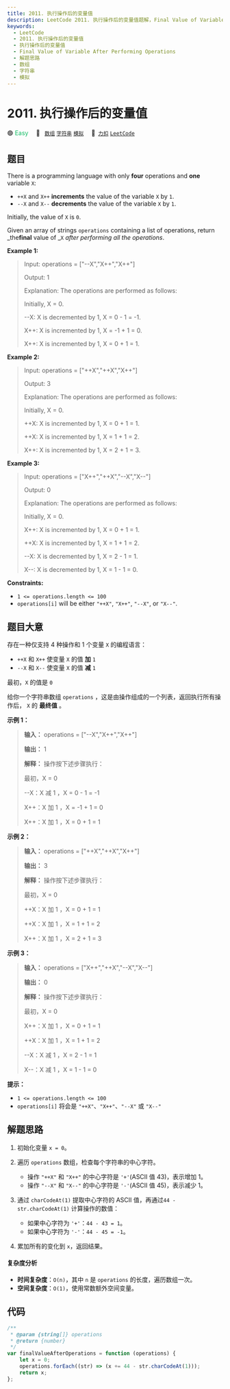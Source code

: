 ```yaml
---
title: 2011. 执行操作后的变量值
description: LeetCode 2011. 执行操作后的变量值题解，Final Value of Variable After Performing Operations，包含解题思路、复杂度分析以及完整的 JavaScript 代码实现。
keywords:
  - LeetCode
  - 2011. 执行操作后的变量值
  - 执行操作后的变量值
  - Final Value of Variable After Performing Operations
  - 解题思路
  - 数组
  - 字符串
  - 模拟
---
```


# 2011. 执行操作后的变量值

🟢 <font color=#15bd66>Easy</font>&emsp; 🔖&ensp; [`数组`](/tag/array.md) [`字符串`](/tag/string.md) [`模拟`](/tag/simulation.md)&emsp; 🔗&ensp;[`力扣`](https://leetcode.cn/problems/final-value-of-variable-after-performing-operations) [`LeetCode`](https://leetcode.com/problems/final-value-of-variable-after-performing-operations)

## 题目

There is a programming language with only **four** operations and **one**
variable `X`:

- `++X` and `X++` **increments** the value of the variable `X` by `1`.
- `--X` and `X--` **decrements** the value of the variable `X` by `1`.

Initially, the value of `X` is `0`.

Given an array of strings `operations` containing a list of operations, return
_the**final** value of _`X` _after performing all the operations_.

**Example 1:**

> Input: operations = ["--X","X++","X++"]
>
> Output: 1
>
> Explanation: The operations are performed as follows:
>
> Initially, X = 0.
>
> --X: X is decremented by 1, X = 0 - 1 = -1.
>
> X++: X is incremented by 1, X = -1 + 1 = 0.
>
> X++: X is incremented by 1, X = 0 + 1 = 1.

**Example 2:**

> Input: operations = ["++X","++X","X++"]
>
> Output: 3
>
> Explanation: The operations are performed as follows:
>
> Initially, X = 0.
>
> ++X: X is incremented by 1, X = 0 + 1 = 1.
>
> ++X: X is incremented by 1, X = 1 + 1 = 2.
>
> X++: X is incremented by 1, X = 2 + 1 = 3.

**Example 3:**

> Input: operations = ["X++","++X","--X","X--"]
>
> Output: 0
>
> Explanation: The operations are performed as follows:
>
> Initially, X = 0.
>
> X++: X is incremented by 1, X = 0 + 1 = 1.
>
> ++X: X is incremented by 1, X = 1 + 1 = 2.
>
> --X: X is decremented by 1, X = 2 - 1 = 1.
>
> X--: X is decremented by 1, X = 1 - 1 = 0.

**Constraints:**

- `1 <= operations.length <= 100`
- `operations[i]` will be either `"++X"`, `"X++"`, `"--X"`, or `"X--"`.

## 题目大意

存在一种仅支持 4 种操作和 1 个变量 `X` 的编程语言：

- `++X` 和 `X++` 使变量 `X` 的值 **加** `1`
- `--X` 和 `X--` 使变量 `X` 的值 **减** `1`

最初，`X` 的值是 `0`

给你一个字符串数组 `operations` ，这是由操作组成的一个列表，返回执行所有操作后， `X` 的 **最终值** 。

**示例 1：**

> **输入：** operations = ["--X","X++","X++"]
>
> **输出：** 1
>
> **解释：** 操作按下述步骤执行：
>
> 最初，X = 0
>
> --X：X 减 1 ，X = 0 - 1 = -1
>
> X++：X 加 1 ，X = -1 + 1 = 0
>
> X++：X 加 1 ，X = 0 + 1 = 1

**示例 2：**

> **输入：** operations = ["++X","++X","X++"]
>
> **输出：** 3
>
> **解释：** 操作按下述步骤执行：
>
> 最初，X = 0
>
> ++X：X 加 1 ，X = 0 + 1 = 1
>
> ++X：X 加 1 ，X = 1 + 1 = 2
>
> X++：X 加 1 ，X = 2 + 1 = 3

**示例 3：**

> **输入：** operations = ["X++","++X","--X","X--"]
>
> **输出：** 0
>
> **解释：** 操作按下述步骤执行：
>
> 最初，X = 0
>
> X++：X 加 1 ，X = 0 + 1 = 1
>
> ++X：X 加 1 ，X = 1 + 1 = 2
>
> --X：X 减 1 ，X = 2 - 1 = 1
>
> X--：X 减 1 ，X = 1 - 1 = 0

**提示：**

- `1 <= operations.length <= 100`
- `operations[i]` 将会是 `"++X"`、`"X++"`、`"--X"` 或 `"X--"`

## 解题思路

1. 初始化变量 `x = 0`。
2. 遍历 `operations` 数组，检查每个字符串的中心字符。

   - 操作 `"++X"` 和 `"X++"` 的中心字符是 `'+'`(ASCII 值 43)，表示增加 1。
   - 操作 `"--X"` 和 `"X--"` 的中心字符是 `'-'`(ASCII 值 45)，表示减少 1。

3. 通过 `charCodeAt(1)` 提取中心字符的 ASCII 值，再通过`44 - str.charCodeAt(1)` 计算操作的数值：

   - 如果中心字符为 `'+'`：`44 - 43 = 1`。
   - 如果中心字符为 `'-'`：`44 - 45 = -1`。

4. 累加所有的变化到 `x`，返回结果。

#### 复杂度分析

- **时间复杂度**：`O(n)`，其中 `n` 是 `operations` 的长度，遍历数组一次。
- **空间复杂度**：`O(1)`，使用常数额外空间变量。

## 代码

```javascript
/**
 * @param {string[]} operations
 * @return {number}
 */
var finalValueAfterOperations = function (operations) {
	let x = 0;
	operations.forEach((str) => (x += 44 - str.charCodeAt(1)));
	return x;
};
```

